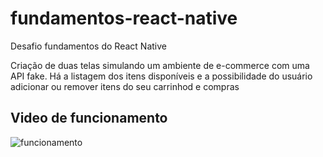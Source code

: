 # fundamentos-react-native

Desafio fundamentos do React Native

Criação de duas telas simulando um ambiente de e-commerce com uma API fake.
Há a listagem dos itens disponíveis e a possibilidade do usuário adicionar ou remover itens do seu carrinhod e compras

## Video de funcionamento
![funcionamento](funcionamento.gif)
